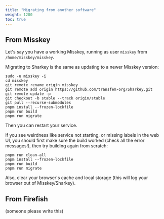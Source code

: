 ```yaml
---
title: "Migrating from another software"
weight: 1200
toc: true
---
```


## From Misskey

Let's say you have a working Misskey, running as user `misskey` from
`/home/misskey/misskey`.

Migrating to Sharkey is the same as updating to a newer Misskey
version:

    sudo -u misskey -i
    cd misskey
    git remote rename origin misskey
    git remote add origin https://github.com/transfem-org/Sharkey.git
    git remote update -p
    git checkout -b stable --track origin/stable
    git pull --recurse-submodules
    pnpm install --frozen-lockfile
    pnpm run build
    pnpm run migrate

Then you can restart your service.

If you see weirdness like service not starting, or missing labels in
the web UI, you should first make sure the build worked (check all the
error messages!), then try building again from scratch:

    pnpm run clean-all
    pnpm install --frozen-lockfile
    pnpm run build
    pnpm run migrate

Also, clear your browser's cache and local storage (this will log your
browser out of Misskey/Sharkey).

## From Firefish

(someone please write this)
